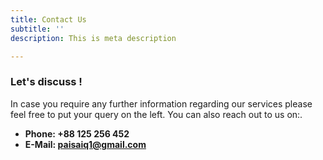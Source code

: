 ```yaml
---
title: Contact Us
subtitle: ''
description: This is meta description

---
```

### Let's discuss !

In case you require any further information regarding our services please feel free to put your query on the left. You can also reach out to us on:.

* **Phone: +88 125 256 452**
* **E-Mail: paisaiq1@gmail.com**
